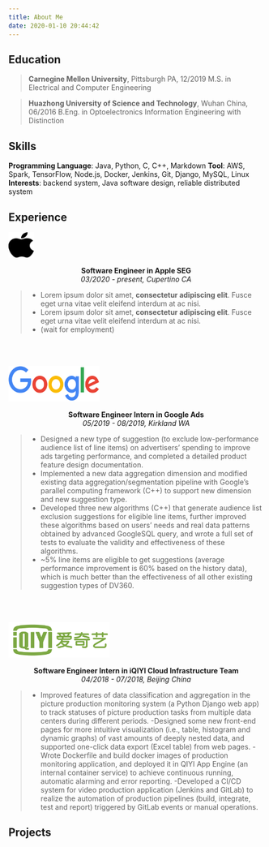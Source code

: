 ```yaml
---
title: About Me
date: 2020-01-10 20:44:42
---
```


<!-- <br>
<br>

<img src="me.jpeg" alt="drawing" width="200" style="float: left; margin-right: 60px;margin-left: 100px;"/> 
<br>
<br>

**Yihang (Ian) Ding** 丁一航
I am a software engineer at Apple.
就职于苹果的软件工程师。
[E-mail](mailto:dingyihang1994@gmail.com) | [LinkedIn](https://www.linkedin.com/in/yihangding/) | [GitHub](https://github.com/SilhDing)
<br>
<br>
<br> -->

## Education
>**Carnegine Mellon University**, Pittsburgh PA, 12/2019
>M.S. in Electrical and Computer Engineering

>**Huazhong University of Science and Technology**, Wuhan China, 06/2016
>B.Eng. in Optoelectronics Information Engineering with Distinction

## Skills
**Programming Language**: Java, Python, C, C++, Markdown
**Tool**: AWS, Spark, TensorFlow, Node.js, Docker, Jenkins, Git, Django, MySQL, Linux
**Interests**: backend system, Java software design, reliable distributed system

## Experience
<img src="apple_logo.svg" alt="drawing" width="50" height="50" style="float: center;"/> <p style="text-align: center;"> **Software Engineer in Apple SEG** <br> *03/2020 - present, Cupertino CA* </p> 
>- Lorem ipsum dolor sit amet, **consectetur adipiscing elit**. Fusce eget urna vitae velit eleifend interdum at ac nisi.
>- Lorem ipsum dolor sit amet, **consectetur adipiscing elit**. Fusce eget urna vitae velit eleifend interdum at ac nisi.
>- (wait for employment)

<img src="google_logo.svg" alt="drawing" width="180" height="70" style="float: center; margin-top: 50px;" /> <p style="text-align: center;"> **Software Engineer Intern in Google Ads** <br> *05/2019 - 08/2019, Kirkland WA* </p> 
>- Designed a new type of suggestion (to exclude low-performance audience list of line items) on advertisers’ spending to improve ads targeting performance, and completed a detailed product feature design documentation.
>- Implemented a new data aggregation dimension and modified existing data aggregation/segmentation pipeline with Google’s parallel computing framework (C++) to support new dimension and new suggestion type.
>- Developed three new algorithms (C++) that generate audience list exclusion suggestions for eligible line items, further improved these algorithms based on users’ needs and real data patterns obtained by advanced GoogleSQL query, and wrote a full set of tests to evaluate the validity and effectiveness of these algorithms.
>- ~5% line items are eligible to get suggestions (average performance improvement is 60% based on the history data), which is much better than the effectiveness of all other existing suggestion types of DV360.

<img src="iqiyi_logo.png" alt="drawing" width="200" height="70" style="float: center; margin-top: 50px;" /> <p style="text-align: center;"> **Software Engineer Intern in iQIYI Cloud Infrastructure Team** <br> *04/2018 - 07/2018, Beijing China* </p> 
>- Improved features of data classification and aggregation in the picture production monitoring system (a Python Django web app) to track statuses of picture production tasks from multiple data centers during different periods.
>-Designed some new front-end pages for more intuitive visualization (i.e., table, histogram and dynamic graphs) of vast amounts of deeply nested data, and supported one-click data export (Excel table) from web pages.
>-Wrote Dockerfile and build docker images of production monitoring application, and deployed it in QIYI App Engine (an internal container service) to achieve continuous running, automatic alarming and error reporting.
>-Developed a CI/CD system for video production application (Jenkins and GitLab) to realize the automation of production pipelines (build, integrate, test and report) triggered by GitLab events or manual operations.

## Projects



